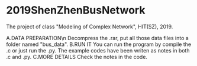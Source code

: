 # 2019ShenZhenBusNetwork
The project of class "Modeling of Complex Network", HIT(SZ), 2019.

A.DATA PREPARATION\n
  Decompress the .rar, put all those data files into a folder named "bus_data".
B.RUN IT
  You can run the program by compile the .c or just run the .py.
  The example codes have been writen as notes in both .c and .py.
C.MORE DETAILS
  Check the notes in the code.
